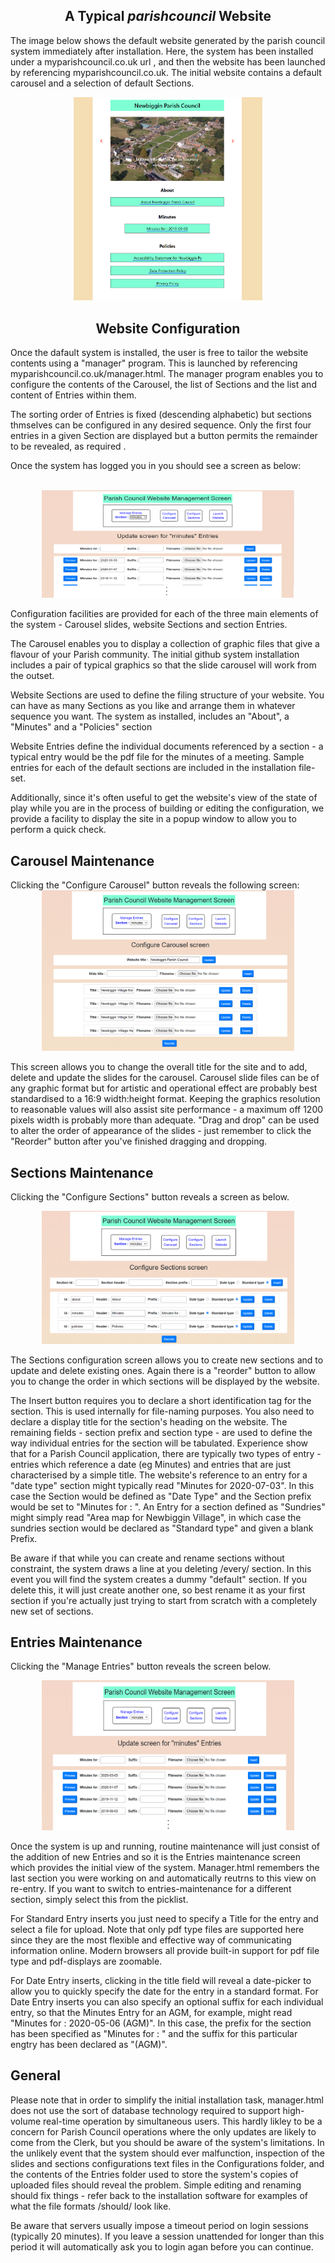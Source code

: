 
<h2 style = "text-align: center;">A Typical <i>parishcouncil</i> Website</h2>
<p>The image below shows the default website generated by the parish council system immediately after installation. Here, the system has been installed under a myparishcouncil.co.uk url , and then the website has been launched by referencing myparishcouncil.co.uk.  The initial website contains a default carousel and a selection of default Sections.</p>
<div  style="width: 60%; margin-left: auto; margin-right: auto; text-align: center;">
<img src="screens/screen1.png"> 
</div>
<div>
<h2 style = "text-align: center;">Website Configuration</h2>
</div>
<p>
Once the dafault system is installed, the user is free to tailor the website contents using a "manager" program. This is launched by referencing myparishcouncil.co.uk/manager.html. The manager program  enables you to configure the contents of the Carousel, the list of  Sections and the list and content of Entries within them.
</p>
<p>
The sorting order of Entries is fixed (descending alphabetic) but sections thmselves can be configured in any desired sequence. Only the first four entries in a given Section are displayed but a button permits the remainder to be revealed, as required .
</p>
<p>
Once the system has logged you in you should see a screen as below:</p><br>
<div  style="width: 80%; margin-left: auto; margin-right: auto; text-align: center;">
<img src="screens/screen2.png"> 
</div>
<p>
Configuration facilities are provided for each of the three main elements of the system  - Carousel slides, website Sections and section Entries. 
</p><p>
The Carousel enables you to display a collection of graphic files that give a flavour of your Parish community. The initial github system installation includes a pair of typical graphics so that the slide carousel will work from the outset.
</p><p>
Website Sections are used to define the filing structure of your website. You can have as many Sections as you like and arrange them in whatever sequence you want. The system as installed, includes an "About", a "Minutes" and a "Policies" section
</p><p>
Website Entries define the individual documents referenced by a section - a typical entry would be the pdf file for the minutes of a meeting. Sample entries for each of the default sections are included in the installation file-set.
</p><p>
Additionally, since it's often useful to get the website's view of the state of play while you are in the process of building or editing the configuration, we provide a facility to display the site in a popup window to allow you to perform a quick check. 
</p>
<div>
<h2>Carousel Maintenance</h2>
</div>
Clicking the "Configure Carousel" button reveals the following screen:
<div  style="width:80%; margin-left: auto; margin-right: auto; text-align: center;">
<img src="screens/screen3.png"> 
</div>
<p>This screen allows you to change the overall title for the site and to add, delete and update the slides for the carousel. Carousel slide files can be of any graphic format but for artistic and operational effect are probably best standardised to a 16:9 width:height format. Keeping the graphics resolution to reasonable values will also assist site performance - a maximum off 1200 pixels width is probably more than adequate. "Drag and drop" can be used to alter the order of appearance of the slides - just remember to click the "Reorder" button after you've finished dragging and dropping.
</p>
<div>
<h2>Sections Maintenance</h2>
</div>
<p>
Clicking the "Configure Sections" button reveals a screen as below. 
</p>
<div  style="width:80%; margin-left: auto; margin-right: auto; text-align: center;">
<img src="screens/screen4.png"> 
</div>
<p>
The Sections configuration screen allows you to create new sections and to update and delete existing ones. Again there is a "reorder" button to allow you to change the order in which sections will be displayed by the website. 
</p><p>
The Insert button requires you to declare a short identification tag for the section. This is used internally for file-naming purposes. You also need to declare a display title for the section's heading on the website. The remaining fields - section prefix and section type - are used to define the way individual entries for the section will be tabulated. Experience show that for a Parish Council application, there are typically two types of entry - entries which reference a date (eg Minutes) and entries that are just characterised by a simple title. The website's reference to an entry for a "date type" section might typically read "Minutes for 2020-07-03". In this case the Section would be defined as "Date Type" and the Section prefix would be set to "Minutes for : ". An Entry for a section defined as "Sundries" might simply read "Area map for Newbiggin Village", in which case the sundries section would be declared as "Standard type" and given a blank Prefix.
</p><p>
Be aware if that while you can create and rename sections without constraint, the system draws a line at you deleting /every/ section. In this event you will find the system  creates a dummy "default" section. If you delete this, it will just create another one, so best rename it as your first section if you're actually just trying to start from scratch with a completely new set of sections.
</p>
<div>
<h2>Entries Maintenance</h2>
</div>
<p>
Clicking the "Manage Entries" button reveals the screen below. 
</p>
<div  style="width:80%; margin-left: auto; margin-right: auto; text-align: center;">
<img src="screens/screen5.png"> 
</div>
<p>
Once the system is up and running, routine maintenance will just consist of the addition of new Entries and so it is the Entries maintenance screen which provides the initial view of the system. Manager.html remembers the last section you were working on and automatically reutrns to this view on re-entry. If you want to switch to entries-maintenance for a different section, simply select this from the picklist.
</p><p>
For Standard Entry inserts you just need to specify a Title for the entry and select a file for upload. Note that only pdf type files are supported here since they are the most flexible and effective way of communicating information online. Modern browsers all provide built-in support for pdf file type and pdf-displays are zoomable.
</p><p>
For Date Entry inserts, clicking in the title field will reveal a date-picker to allow you to quickly specify the date for the entry in a standard format. For Date Entry inserts you can also specify an optional suffix for each individual entry, so that the Minutes Entry for an AGM, for example,  might read "Minutes for : 2020-05-06 (AGM)". In this case, the prefix for the section has been specified as "Minutes for : " and the suffix for this particular engtry has been declared as "(AGM)".
</p>
<div>
<h2>General</h2>
</div>
<p>
Please note that in order to simplify the initial installation task, manager.html does not use the sort of database technology required to support high-volume real-time operation by simultaneous users. This hardly likley to be a concern for Parish Council operations where the only updates are likely to come from the Clerk, but you should be aware of the system's limitations. In the unlikely event that the system should ever malfunction, inspection of the slides and sections configurations text files in the Configurations folder, and the contents of the Entries folder used to store the system's copies of uploaded files should reveal the problem. Simple editing and renaming should fix things - refer back to the installation software for examples of what the file formats /should/ look like.
</p><p>
Be aware that servers usually impose a timeout period on login sessions (typically 20 minutes). If you leave a session unattended for longer than this period  it will automatically ask you to login agan before you can continue.
</p>
